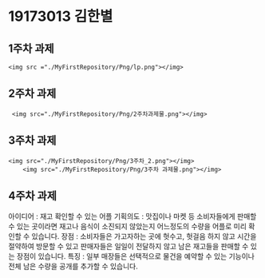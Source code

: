 # 19173013 김한별

## 1주차 과제
    <img src ="./MyFirstRepository/Png/lp.png"></img>
    
## 2주차 과제
     <img src="./MyFirstRepository/Png/2주차과제물.png"></img>
     
## 3주차 과제
    <img src="./MyFirstRepository/Png/3주차_2.png"></img>
        <img src="./MyFirstRepository/Png/3주차 과제물.png"></img>
    
## 4주차 과제
  아이디어 : 재고 확인할 수 있는 어플
  기획의도 : 맛집이나 마켓 등 소비자들에게 판매할 수 있는 곳이라면 재고나 음식이 소진되지 않았는지 어느정도의 수량을 어플로 미리 확인할 수 있습니다.
  장점 : 소비자들은 가고자하는 곳에 헛수고, 헛걸음 하지 않고 시간을 절약하여 방문할 수 있고 판매자들은 일일이 전달하지 않고 남은 재고들을 판매할 수 있는 장점이 있습니다. 
  특징 : 일부 매장들은 선택적으로 물건을 예약할 수 있는 기능이나 전체 남은 수량을 공개를 추가할 수 있습니다.
